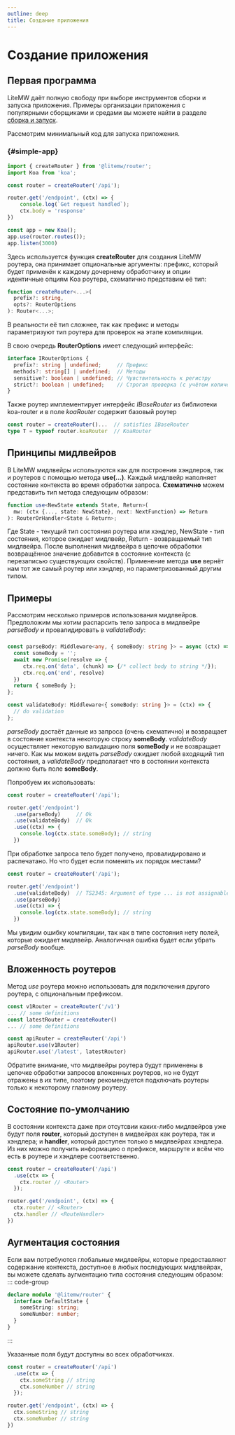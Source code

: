 ```yaml
---
outline: deep
title: Создание приложения
---
```


# Создание приложения

## Первая программа
<span class="text-brand-1">LiteMW</span> 
даёт полную свободу при выборе инструментов сборки и запуска приложения. Примеры организации приложения
с популярными сборщиками и средами вы можете найти в разделе 
[сборка и запуск](tsc).

Рассмотрим минимальный код для запуска приложения.
### {#simple-app}
```ts
import { createRouter } from '@litemw/router';
import Koa from 'koa';

const router = createRouter('/api');

router.get('/endpoint', (ctx) => {
    console.log(`Get request handled`);
    ctx.body = 'response'
})

const app = new Koa();
app.use(router.routes());
app.listen(3000)
```

Здесь используется функция **createRouter** для создания LiteMW роутера, она принимает
опциональные аргументы: префикс, который будет применён к каждому дочернему обработчику 
и опции идентичные опциям Koa роутера, схематично представим её тип:

```ts
function createRouter<...>(
  prefix?: string,
  opts?: RouterOptions
): Router<...>;
```

В реальности её тип сложнее, так как префикс и методы параметризуют тип роутера для проверок
на этапе компиляции.

В свою очередь **RouterOptions** имеет следующий интерфейс:
```ts
interface IRouterOptions {
  prefix?: string | undefined;     // Префикс
  methods?: string[] | undefined;  // Методы
  sensitive?: boolean | undefined; // Чувствительность к регистру
  strict?: boolean | undefined;    // Строгая проверка (с учётом количества слэшэй)
}
```

Также роутер имплементирует интерфейс *IBaseRouter* из библиотеки koa-router 
и в поле *koaRouter* содержит базовый роутер 
```ts
const router = createRouter()...  // satisfies IBaseRouter
type T = typeof router.koaRouter  // KoaRouter
```


## Принципы мидлвейров

В LiteMW мидлвейры используются как для построения хэндлеров, так и роутеров с помощью
метода **use(...)**.
Каждый мидлвейр наполняет состояние контекста во время обработки запроса.
**Схематично** можем представить тип метода следующим образом:
```ts
function use<NewState extends State, Return>(
  mw: (ctx {..., state: NewState}, next: NextFunction) => Return
): RouterOrHandler<State & Return>;
```

Где State - текущий тип состояния роутера или хэндлер, NewState - тип состояния, которое
ожидает мидлвейр, Return - возвращаемый тип мидлвейра.
После выполнения мидлвейра в цепочке обработки возвращённое значение добавится
в состояние контекста (с перезаписью существующих свойств).
Применение метода **use** вернёт нам тот же самый роутер или хэндлер, но параметризованный
другим типом.

## Примеры

Рассмотрим несколько примеров использования мидлвейров.
Предположим мы хотим распарсить тело запроса в мидлвейре *parseBody* и 
провалидировать в *validateBody*:

###
```ts
const parseBody: Middleware<any, { someBody: string }> = async (ctx) => {
  const someBody = '';
  await new Promise(resolve => {
     ctx.req.on('data', (chunk) => {/* collect body to string */});
     ctx.req.on('end', resolve)
  })
  return { someBody };
};

const validateBody: Middleware<{ someBody: string }> = (ctx) => {
  // do validation
};
```

*parseBody* достаёт данные из запроса (очень схематично) и возвращает в состояние контекста
некоторую строку **someBody**.
*validateBody* осуществляет некоторую валидацию поля **someBody** и не возвращает ничего.
Как мы можем видеть *parseBody* ожидает любой входящий тип состояния, а
*validateBody* предполагает что в состоянии контекста должно быть поле **someBody**. 

Попробуем их использовать:
```ts
const router = createRouter('/api');

router.get('/endpoint')
  .use(parseBody)     // Ok
  .use(validateBody)  // Ok
  .use((ctx) => {
    console.log(ctx.state.someBody); // string
  })
```

При обработке запроса тело будет получено, провалидировано и распечатано.
Но что будет если поменять их порядок местами?
```ts {4}
const router = createRouter('/api');

router.get('/endpoint')
  .use(validateBody)  // TS2345: Argument of type ... is not assignable to ...
  .use(parseBody)     
  .use((ctx) => {
    console.log(ctx.state.someBody); // string
  })
```

Мы увидим ошибку компиляции, так как в типе состояния нету полей, которые ожидает мидлвейр.
Аналогичная ошибка будет если убрать *parseBody* вообще.

## Вложенность роутеров

Метод *use* роутера можно использовать для подключения другого роутера, с опциональным префиксом.
```ts
const v1Router = createRouter('/v1')
... // some definitions
const latestRouter = createRouter()
... // some definitions

const apiRouter = createRouter('/api')
apiRouter.use(v1Router)
apiRouter.use('/latest', latestRouter)
```

Обратите внимание, что мидлвейры роутера будут применены в цепочке обработки запросов
вложенных роутеров, но не будут отражены в их типе, поэтому рекомендуется
подключать роутеры только к некоторому главному роутеру.

## Состояние по-умолчанию

В состоянии контекста даже при отсутсвии каких-либо мидлвейров уже будут поля
**router**, который доступен в мидвейрах как роутера, так и хэндлера;
и **handler**, который доступен только в мидлвейрах хэндлера.
Из них можно получить информацию о префиксе, маршруте и всём что 
есть в роутере и хэндлере соответственно.

```ts
const router = createRouter('/api')
  .use(ctx => {
    ctx.router // <Router>
  });

router.get('/endpoint', (ctx) => {
  ctx.router // <Router>
  ctx.handler // <RouteHandler>
})
``` 

## Аугментация состояния

Если вам потребуются глобальные мидлвейры, которые предоставляют содержание контекста,
доступное в любых последующих мидлвейрах, вы можете сделать аугментацию типа состояния 
следующим образом:
::: code-group
```ts [types/litemw.d.ts]
declare module '@litemw/router' {
  interface DefaultState {
    someString: string;
    someNumber: number;
  }
}
```
:::

Указанные поля будут доступны во всех обработчиках.
```ts
const router = createRouter('/api')
  .use(ctx => {
    ctx.someString // string
    ctx.someNumber // string
  });

router.get('/endpoint', (ctx) => {
  ctx.someString // string
  ctx.someNumber // string
})
``` 